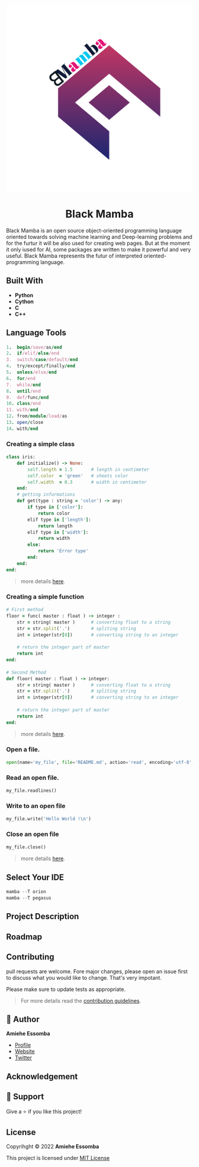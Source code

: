 ![logo](/images/logo.png)
<h1 align="center"> Black Mamba </h1>
<p align="ceneter">Black Mamba is an open source object-oriented programming language oriented towards solving machine learning and Deep-learning problems and for the furtur it will be also used for creating web pages. But at the moment it only iused for AI, some packages are written to make it powerful and very useful. Black Mamba represents the futur of interpreted oriented-programming language.</p>

## Built With 
- __**Python**__ 
- __**Cython**__ 
- __**C**__
- __**C++**__

## Language Tools

```ruby
1.  begin/save/as/end
2.  if/elif/else/end
3.  switch/case/default/end
4.  try/except/finally/end
5.  unless/else/end
6.  for/end
7.  while/end
8.  until/end
9.  def/func/end
10. class/end
11. with/end
12. from/module/load/as
13. open/close
14. with/end
```

### Creating a simple class

```ruby
class iris:
    def initialize() -> None:
        self.length = 1.5       # length in centimeter
        self.color  = 'green'   # sheets color
        self.width  = 0.3       # width in centimeter
    end:
    # getting informations 
    def get(type : string = 'color') -> any:
        if type in ['color']:
            return color
        elif type in ['length']:
            return length
        elif type in ['width']:
            return width
        else:
            return 'Error type'
        end:
    end:
end:
```
> more details [here](https://github.com/amiehe-essomba/BlackMamba/blob/BlackMamba/CONTRIBUTING.md).

### Creating a simple function

```ruby
# First method
floor = func( master : float ) -> integer :
    str = string( master )      # converting float to a string
    str = str.split('.')        # spliting string
    int = integer(str[0])       # converting string to an integer

    # return the integer part of master
    return int
end:

# Second Method
def floor( master : float ) -> integer:
    str = string( master )      # converting float to a string
    str = str.split('.')        # spliting string
    int = integer(str[0])       # converting string to an integer

    # return the integer part of master
    return int
end:
```
> more details [here](https://github.com/amiehe-essomba/BlackMamba/blob/BlackMamba/Tools.md).

### Open a file.
```python
open(name='my_file', file='README.md', action='read', encoding='utf-8', status='old')
```

### Read an open file.
```python 
my_file.readlines()
```
### Write to an open file 
```python
my_file.write('Hello World !\n')
```
### Close an open file
```python
my_file.close()
```

> more details [here](https://github.com/amiehe-essomba/BlackMamba/blob/BlackMamba/Tools.md).

## Select Your IDE 

```python
mamba --T orion
mamba --T pegasus
```

## Project Description 

## Roadmap

## Contributing
pull requests are welcome. Fore major changes, please open an issue first to discuss what you would like to change.
That's very impotant.

Please make sure to update tests as appropriate.
>For more details read the [contribution guidelines](https://github.com/amiehe-essomba/BlackMamba/blob/BlackMamba/Tools.md).

## 🤵 Author 
**Amiehe Essomba** 

- [Profile](https://github.com/amiehe-essomba "Amiehe Essomba" )
- [Website](https://pypi.org/user/amiehe/ "pypi")
- [Twitter](https://twitter.com/irene_essomba?t=dyzm9cjFPhktK4NEtiqtmw&s=09 "@Essomba" )

## Acknowledgement

## 🤝 Support 
Give a ⭐ if you like this project!

## License 
Copyrihght © 2022 **Amiehe Essomba**


This project is licensed under [MIT License](https://github.com/amiehe-essomba/BlackMamba/blob/BlackMamba/LICENSE)

